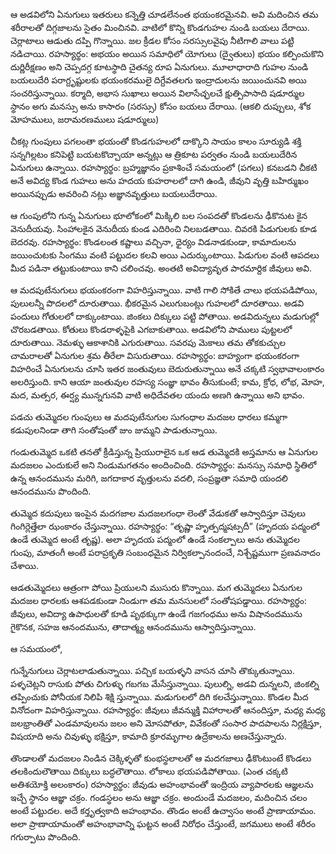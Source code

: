 ﻿ఆ అడవిలోని ఏనుగులు ఇతరులు కన్నెత్తి చూడలేనంత భయంకరమైనవి. అవి మదించిన తమ శరీరాలతో దిగ్గజాలను సైతం మించినవి. వాటిలో కొన్ని కొండగుహల నుండి బయలు దేరాయి. చెర్లాటాలు ఆడుతు దప్పి గొన్నాయి. జల క్రీడల కోసం సరస్సులవైపు నీటిగాలి వాలు పట్టి నడిచాయి.
రహస్యార్థం: అభయం అయిన సమాధిలో యోగులు (ద్వైతులు) భయం కల్పించుకొని దుర్ణిరీక్షణం అని చెప్పదగ్గ కూటస్థాది చైతన్య రూప ఏనుగులు. మూలాధారాది గుహల నుండి బయలుదేరి పరాగ్దృష్టులకు భయంకరములై దిగ్దేవతలగు ఇంద్రాదులను జయించునవి అయి సంచరిస్తున్నాయి. కర్మాది, అభాస సుఖాలు అయిన విలాసేచ్ఛలచే క్షుత్పిపాసాది షడూర్ముల స్థానం అగు మనస్సు అను కాసారం (సరస్సు) కోసం బయలు దేరాయి. (ఆకలి దుప్పులు, శోక మోహములు, జరామరణములు షడూర్ములు)

చీకట్ల గుంపులు పగలంతా భయంతో కొండగుహలలో దాక్కొని సాయం కాలం సూర్యుడి శక్తి సన్నగిల్లటం కనిపెట్టి బయటకొచ్చాయా అన్నట్లు ఆ త్రికూట పర్వతం నుండి బయలుదేరిన ఏనుగులు ఉన్నాయి.
రహస్యార్థం: బ్రహ్మజ్ఞానం ప్రకాశించే సమయంలో (పగలు) కనబడని చీకటి అనే అవిద్య కొండ గుహలు అను హదయ కుహరాలలో దాగి ఉండి, జీవుని వృత్తి బహిర్ముఖం అయినప్పుడు అవరించి నట్లు అజ్ఞానవృత్తులు బయలుదేరాయి.

ఆ గుంపులోని గున్న ఏనుగులు భూలోకంలో మిక్కిలి బల సంపదతో కొండలను ఢీకొనుట కైన వెనుదీయవు. సింహాలకైన వెనుదీయ కుండ ఎదిరించి నిలబడతాయి. చివరకి పిడుగులకు కూడ బెదరవు.
రహస్యార్థం: కొండలంత కష్టాలు వచ్చినా, ధైర్యం విడనాడకుండా, కామాదులను జయించుటకు సింగము వంటి పట్టుదల కలవి అయి ఎదుర్కుంటాయి. పిడుగుల వంటి ఆపదలు మీద పడినా తట్టుకుంటాయి కాని చలించవు. అంతటి అవిద్యావృత పారమార్దిక జీవులు అవి.

ఆ మదపుటేనుగులు భయంకరంగా విహరిస్తున్నాయి. వాటి గాలి సోకితే చాలు భయపడిపోయి, పులులన్నీ పొదలలో దూరుతాయి. భీకరమైన ఎలుగుబంట్లు గుహలలో దూరతాయి. అడవి పందులు గోతులలో దాక్కుంటాయి. జింకలు దిక్కులు పట్టి పోతాయి. అడవిదున్నలు మడుగుల్లో చొరబడతాయి. కోతులు కొండరాళ్ళపైకి ఎగబాకుతాయి. అడవిలోని పాములు పుట్టలలో దూరుతాయి. నెమళ్ళు ఆకాశానికి ఎగురుతాయి. సవరపు మెకాలు తమ తోకకుచ్చుల చామరాలతో ఏనుగుల శ్రమ తీరేలా విసురుతాయి.
రహస్యార్థం: బాహ్యంగా భయంకరంగా విహరించే ఏనుగులను చూసి ఇతర జంతువులు బెదురుతున్నాయి అనే చక్కటి స్వభావాలంకారం అలరిస్తుంది. కాని ఆయా జంతువుల రహస్య సంజ్ఞా భావం తీసుకుంటే; కామ, క్రోధ, లోభ, మోహ, మద, మత్సర, ఈర్ష్య మున్నగునవి వాటి అధిదేవతల యందు అణగి ఉన్నాయి అని భావం.

పడచు తుమ్మెదల గుంపులు ఆ మదపుటేనుగుల సుగంధాల మదజల ధారలు కమ్మగా కడుపులనిండా తాగి సంతోషంతో జుం జుమ్మని పాడుతున్నాయి.

గండుతుమ్మెద ఒకటి తనతో క్రీడిస్తున్న ప్రియురాలైన ఒక ఆడ తుమ్మెదకి అస్తమాను ఆ ఏనుగుల మదజలం ఎందుకులే అని నిండుమగతనం అందించింది.
రహస్యార్థం: మనస్సు సమాధి స్థితిలో ఉన్న ఆనందమును మరిగి, జగదాకార వృత్తులను వదలి, సంప్రజ్ఞతా సమాధి యందలి ఆనందమును పొందింది.

తుమ్మెద కదుపులు ఇంపైన మదగజాల మదజలగంధా లెంతో వేడుకతో ఆస్వాదిస్తూ చెవులు గింగిర్లెత్తేలా ఝంకారం చేస్తున్నాయి.
రహస్యార్థం: “తృష్ణా హృత్పద్మషట్పదీ” (హృదయ పద్మంలో ఉండే తుమ్మెద అంటే తృష్ణ). అలా హృదయ పద్మంలో ఉండే సంకల్పాలు అను తుమ్మెదల గుంపు, మాతంగీ అంటే పరాప్రకృతి సంబంధమైన నిర్వికల్పానందంచే, నిశ్చేష్టముగా ప్రణవనాదం చేశాయి.

ఆడతుమ్మెదలు ఆత్రంగా పోయి ప్రియులని ముసురు కొన్నాయి. మగ తుమ్మెదలు ఏనుగుల మదజల ధారలకు ఆశపడకుండా నిండుగా తమ మనసులలో సంతోషపడ్డాయి.
రహస్యార్థం: జీవులు, అవిద్యా ఉపాధులతో కూడి పృథక్కుగా ఉండే గజగంధము అను విషానందమును గైకొనక, సహజ ఆనందమును, తాదాత్మ్య ఆనందమును ఆస్వాదిస్తున్నాయి.

ఆ సమయంలో, 

గున్నేనుగులు చెర్లాటలాడుతున్నాయి. పచ్చిక బయళ్ళని వాసన చూసి తొక్కుతున్నాయి. పళ్ళచెట్లని రాసుకు పోతు చిగుళ్ళు గబగబ మేసేస్తున్నాయి. పులుల్ని, అడవి దున్నలని, జింకల్ని తప్పించుకు పోనీయక నిలిపి శిక్షి స్తున్నాయి. మడుగులలో దిగి కలచేస్తున్నాయి. కొండల మీద వినోదంగా విహరిస్తున్నాయి.
రహస్యార్థం: జీవులు జీవన్ముక్తి విహారాలతో ఆనందిస్తూ, మధ్య మధ్య జలభ్రాంతితో ఎండమావులను జలం అని మోసపోతూ, వివేకంతో సంసార పాదపాలను నిర్లక్షిస్తూ, విషయాది అను చివుళ్ళు భక్షిస్తూ, కామాది క్రూరమృగాల ఉద్రేకాలను అణచేస్తున్నారు.

తొండాలతో మదజలం నిండిన చెక్కిళ్ళతో కుంభస్థలాలతో ఆ మదగజాలు ఢీకొంటుంటే కొండలు తలకిందులౌతాయి దిక్కులు బద్ధలౌతాయి. లోకాలు భయపడిపోతాయి. (ఎంత చక్కటి అతిశయోక్తి అలంకారం)
రహస్యార్థం: జీవుడు అహంభావంతో ఇంద్రియ వ్యాపారలకు ఆజ్ఞలను ఇచ్చే స్థానం ఆజ్ఞా చక్రం. గండస్థలం అను ఆజ్ఞా చక్రం. అందుండే మదజలం, మదించిన చలం అంటే పట్టుదల. అదే కర్తృత్వకాది అహంభావం. తొండం అంటే ఉచ్వాసం అంటే ప్రాణాయామం. అలా ప్రాణాయామంతో అహంభావాన్ని ఘట్టన అంటే నిరోధం చేస్తుంటే, జగములు అంటే శరీరం గగుర్పాటు పొందింది.

